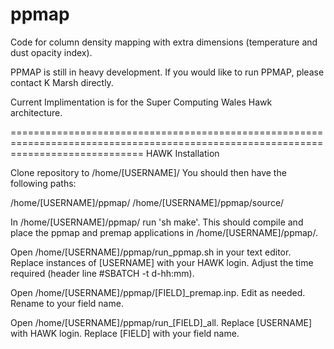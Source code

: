 # ppmap
Code for column density mapping with extra dimensions (temperature and dust opacity index).


PPMAP is still in heavy development. If you would like to run PPMAP, please contact K Marsh directly. 

Current Implimentation is for the Super Computing Wales Hawk architecture. 

===================================================================================================================================
HAWK Installation 

Clone repository to /home/[USERNAME]/
You should then have the following paths:

/home/[USERNAME]/ppmap/
/home/[USERNAME]/ppmap/source/

In /home/[USERNAME]/ppmap/ run 'sh make'. This should compile and place the ppmap and premap applications in /home/[USERNAME]/ppmap/.

Open /home/[USERNAME]/ppmap/run_ppmap.sh in your text editor. 
Replace instances of [USERNAME] with your HAWK login. 
Adjust the time required (header line #SBATCH -t d-hh:mm).

Open /home/[USERNAME]/ppmap/[FIELD]_premap.inp. Edit as needed. Rename to your field name. 

Open /home/[USERNAME]/ppmap/run_[FIELD]_all. Replace [USERNAME] with HAWK login. Replace [FIELD] with your field name. 
